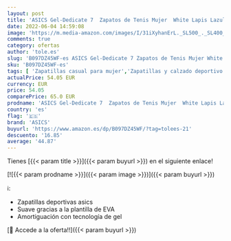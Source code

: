 ```yaml
---
layout: post
title: 'ASICS Gel-Dedicate 7  Zapatos de Tenis Mujer  White Lapis Lazuli Blue  35.5 EU'
date: 2022-06-04 14:59:08
image: 'https://m.media-amazon.com/images/I/31iXyhanErL._SL500_._SL400_.jpg'
comments: true
category: ofertas
author: 'tole.es'
slug: 'B097DZ45WF-es ASICS Gel-Dedicate 7 Zapatos de Tenis Mujer White Lapis...'
sku: 'B097DZ45WF-es'
tags: [ 'Zapatillas casual para mujer','Zapatillas y calzado deportivo para mujer','Zapatos','Zapatos para mujer','Zapatos y complementos','asics','zapatos','🇪🇸', ]
actualPrice: 54.05 EUR
currency: EUR
price: 54.05
comparePrice: 65.0 EUR
prodname: 'ASICS Gel-Dedicate 7  Zapatos de Tenis Mujer  White Lapis Lazuli Blue  35.5 EU'
country: 'es'
flag: '🇪🇸'
brand: 'ASICS'
buyurl: 'https://www.amazon.es/dp/B097DZ45WF/?tag=tolees-21'
descuento: '16.85'
average: '44.87'
---
```


Tienes [{{< param title >}}]({{< param buyurl >}}) en el siguiente enlace!

[![{{< param prodname >}}]({{< param image >}})]({{< param buyurl >}})

ℹ️:

- Zapatillas deportivas asics
- Suave gracias a la plantilla de EVA
- Amortiguación con tecnología de gel

[🛒 Accede a la oferta!!]({{< param buyurl >}})

